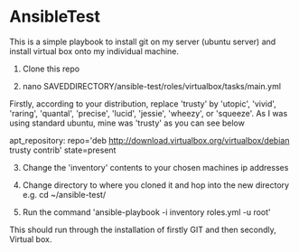 # AnsibleTest

This is a simple playbook to install git on my server (ubuntu server) and install virtual box onto my individual machine.

1) Clone this repo

2) nano SAVEDDIRECTORY/ansible-test/roles/virtualbox/tasks/main.yml

Firstly, according to your distribution, replace 'trusty' by 'utopic', 'vivid', 'raring', 'quantal', 'precise', 'lucid', 'jessie', 'wheezy', or 'squeeze'.
As I was using standard ubuntu, mine was 'trusty' as you can see below

apt_repository: repo='deb http://download.virtualbox.org/virtualbox/debian trusty contrib' state=present

3) Change the 'inventory' contents to your chosen machines ip addresses

4) Change directory to where you cloned it and hop into the new directory e.g. cd ~/ansible-test/
5) Run the command 'ansible-playbook -i inventory roles.yml -u root'

This should run through the installation of firstly GIT and then secondly, Virtual box.

